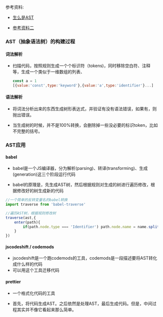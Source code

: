 参考资料:

+ [生么是AST](https://juejin.cn/post/6844903725228621832#heading-1)

+ [参考资料二](https://segmentfault.com/a/1190000016231512)



### AST（抽象语法树）的构建过程

#### 词法解析

+ 扫描代码，按照规则生成一个个标识符（tokens)，同时移除空白符、注释等，生成一个类似于一维数组的列表、

  ```js
  const a = 1
  [{value:'const',type:'keyword'},{value:'a',type:'identifier'}...]
  ```

  

#### 语法解析

+ 将词法分析出来的东西生成树形表达式，并验证有没有语法错误，如果有，则抛出错误。

+ 当生成树的时候，并不是100%转换，会删除掉一些没必要的标识token，比如不完整的括号。



### AST应用

#### babel

+ babel是一个JS编译器，分为解析(parsing)、转译(transforming)、生成(generation)这三个阶段运行代码

+ babel的原理是，先生成AST树，然后根据规则对生成的树进行遍历修改，根据修改好的树生成新的代码

```js
//一个简单的反转变量名的babel转换
import traverse from 'babel-traverse'

//遍历AST树，根据规则修改树
traverse(ast,{
    enter(path){
        if(path.node.type === 'Identifier') path.node.name = name.split("").reverse().join("")
    }
})
```



#### jscodeshift / codemods

+ jscodeshift是一个跑codemods的工具，codemods是一段描述要将AST转化成什么样的代码
+ 可以用这个工具迁移代码



#### prettier

+ 一个格式化代码的工具

+ 首先，将代码生成AST。之后依然是处理AST，最后生成代码。但是，中间过程其实并不像它看起来那么简单。

















